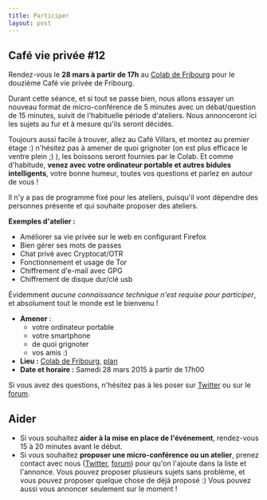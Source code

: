 ```yaml
---
title: Participer
layout: post
---
```


## Café vie privée #12

Rendez-vous le **28 mars à partir de 17h** au [Colab de Fribourg](http://colab-fribourg.ch/) pour le douzième Café vie privée de Fribourg.

Durant cette séance, et si tout se passe bien, nous allons essayer un nouveau format de micro-conférence de 5 minutes avec un débat/question de 15 minutes, suivit de l'habituelle période d'ateliers. Nous annonceront ici les sujets au fur et à mesure qu'ils seront décidés.

Toujours aussi facile à trouver, allez au Café Villars, et montez au premier étage :) n'hésitez pas à amener de quoi grignoter (on est plus efficace le ventre plein ;) ), les boissons seront fournies par le Colab. Et comme d'habitude, **venez avec votre ordinateur portable et autres bidules intelligents**, votre bonne humeur, toutes vos questions et parlez en autour de vous !

Il n'y a pas de programme fixé pour les ateliers, puisqu'il vont dépendre des personnes présente et qui souhaite proposer des ateliers. 

**Exemples d'atelier :**

  - Améliorer sa vie privée sur le web en configurant Firefox
  - Bien gérer ses mots de passes
  - Chat privé avec Cryptocat/OTR
  - Fonctionnement et usage de Tor
  - Chiffrement d'e-mail avec GPG
  - Chiffrement de disque dur/clé usb

Évidemment *aucune connaissance technique n'est requise pour participer*, et absolument tout le monde est le bienvenu !

  - **Amener** :
      - votre ordinateur portable
      - votre smartphone
      - de quoi grignoter
      - vos amis :)
  - **Lieu :** [Colab de Fribourg](http://colab-fribourg.ch/), [plan](http://osm.org/go/0CZCeTouw?m=&node=2922943562)
  - **Date et horaire :** Samedi 28 mars 2015 à partir de 17h00

Si vous avez des questions, n'hésitez pas à les poser sur [Twitter](https://twitter.com/CryptoCH) ou sur le [forum](https://forum.cafe-vie-privee.ch/).


## Aider

  - Si vous souhaitez **aider à la mise en place de l'événement**, rendez-vous 15 à 20 minutes avant le début.
  - Si vous souhaitez **proposer une micro-conférence ou un atelier**, prenez contact avec nous ([Twitter](https://twitter.com/CryptoCH), [forum](https://forum.cafe-vie-privee.ch/)) pour qu'on l'ajoute dans la liste et l'annonce. Vous pouvez proposer plusieurs sujets sans problème, et vous pouvez proposer quelque chose de déjà proposé :) Vous pouvez aussi vous annoncer seulement sur le moment !

